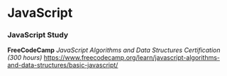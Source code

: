 # JavaScript

### JavaScript Study

**FreeCodeCamp**
_JavaScript Algorithms and Data Structures Certification (300 hours)_
https://www.freecodecamp.org/learn/javascript-algorithms-and-data-structures/basic-javascript/
